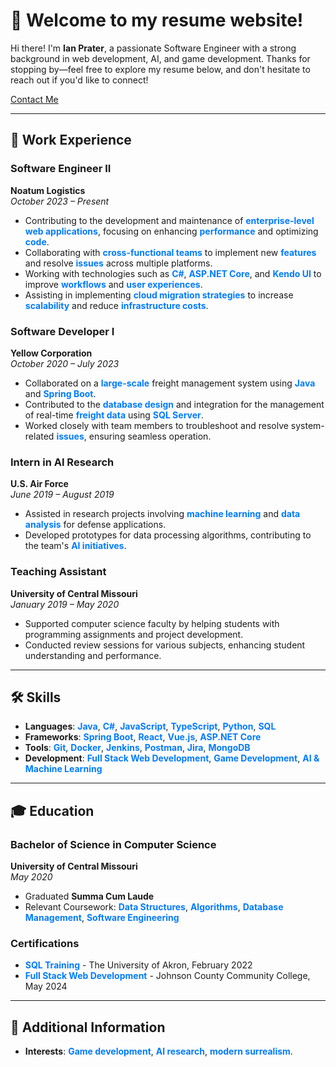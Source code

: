 # 👋 Welcome to my resume website!

Hi there! I'm **Ian Prater**, a passionate Software Engineer with a strong background in web development, AI, and game development. Thanks for stopping by—feel free to explore my resume below, and don't hesitate to reach out if you'd like to connect!

[Contact Me](mailto:Ian.Riley237@gmail.com)

---

## 💼 Work Experience

### Software Engineer II  
**Noatum Logistics**  
*October 2023 – Present*  
- Contributing to the development and maintenance of <span style="color: #007BFF;">**enterprise-level web applications**</span>, focusing on enhancing <span style="color: #007BFF;">**performance**</span> and optimizing <span style="color: #007BFF;">**code**</span>.
- Collaborating with <span style="color: #007BFF;">**cross-functional teams**</span> to implement new <span style="color: #007BFF;">**features**</span> and resolve <span style="color: #007BFF;">**issues**</span> across multiple platforms.
- Working with technologies such as <span style="color: #007BFF;">**C#**</span>, <span style="color: #007BFF;">**ASP.NET Core**</span>, and <span style="color: #007BFF;">**Kendo UI**</span> to improve <span style="color: #007BFF;">**workflows**</span> and <span style="color: #007BFF;">**user experiences**</span>.
- Assisting in implementing <span style="color: #007BFF;">**cloud migration strategies**</span> to increase <span style="color: #007BFF;">**scalability**</span> and reduce <span style="color: #007BFF;">**infrastructure costs**</span>.

### Software Developer I  
**Yellow Corporation**  
*October 2020 – July 2023*  
- Collaborated on a <span style="color: #007BFF;">**large-scale**</span> freight management system using <span style="color: #007BFF;">**Java**</span> and <span style="color: #007BFF;">**Spring Boot**</span>.
- Contributed to the <span style="color: #007BFF;">**database design**</span> and integration for the management of real-time <span style="color: #007BFF;">**freight data**</span> using <span style="color: #007BFF;">**SQL Server**</span>.
- Worked closely with team members to troubleshoot and resolve system-related <span style="color: #007BFF;">**issues**</span>, ensuring seamless operation.

### Intern in AI Research  
**U.S. Air Force**  
*June 2019 – August 2019*  
- Assisted in research projects involving <span style="color: #007BFF;">**machine learning**</span> and <span style="color: #007BFF;">**data analysis**</span> for defense applications.
- Developed prototypes for data processing algorithms, contributing to the team's <span style="color: #007BFF;">**AI initiatives**</span>.

### Teaching Assistant  
**University of Central Missouri**  
*January 2019 – May 2020*  
- Supported computer science faculty by helping students with programming assignments and project development.
- Conducted review sessions for various subjects, enhancing student understanding and performance.

---

## 🛠️ Skills

- **Languages**: <span style="color: #007BFF;">**Java**</span>, <span style="color: #007BFF;">**C#**</span>, <span style="color: #007BFF;">**JavaScript**</span>, <span style="color: #007BFF;">**TypeScript**</span>, <span style="color: #007BFF;">**Python**</span>, <span style="color: #007BFF;">**SQL**</span>
- **Frameworks**: <span style="color: #007BFF;">**Spring Boot**</span>, <span style="color: #007BFF;">**React**</span>, <span style="color: #007BFF;">**Vue.js**</span>, <span style="color: #007BFF;">**ASP.NET Core**</span>
- **Tools**: <span style="color: #007BFF;">**Git**</span>, <span style="color: #007BFF;">**Docker**</span>, <span style="color: #007BFF;">**Jenkins**</span>, <span style="color: #007BFF;">**Postman**</span>, <span style="color: #007BFF;">**Jira**</span>, <span style="color: #007BFF;">**MongoDB**</span>
- **Development**: <span style="color: #007BFF;">**Full Stack Web Development**</span>, <span style="color: #007BFF;">**Game Development**</span>, <span style="color: #007BFF;">**AI & Machine Learning**</span>

---

## 🎓 Education

### Bachelor of Science in Computer Science  
**University of Central Missouri**  
*May 2020*  
- Graduated **Summa Cum Laude**  
- Relevant Coursework: <span style="color: #007BFF;">**Data Structures**</span>, <span style="color: #007BFF;">**Algorithms**</span>, <span style="color: #007BFF;">**Database Management**</span>, <span style="color: #007BFF;">**Software Engineering**</span>

### Certifications  
- <span style="color: #007BFF;">**SQL Training**</span> - The University of Akron, February 2022  
- <span style="color: #007BFF;">**Full Stack Web Development**</span> - Johnson County Community College, May 2024  

---

## 🌱 Additional Information

- **Interests**: <span style="color: #007BFF;">**Game development**</span>, <span style="color: #007BFF;">**AI research**</span>, <span style="color: #007BFF;">**modern surrealism**</span>.
